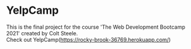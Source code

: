 # YelpCamp
This is the final project for the course 'The Web Development Bootcamp 2021' created by Colt Steele.  
Check out YelpCamp(https://rocky-brook-36769.herokuapp.com/)
